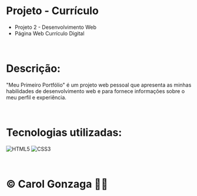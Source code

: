 # Projeto - Currículo
- Projeto 2 - Desenvolvimento Web
- Página Web Currículo Digital

<br/>

# Descrição:
"Meu Primeiro Portfólio" é um projeto web pessoal que apresenta as minhas habilidades de desenvolvimento web e para fornece informações sobre o meu perfil e experiência.

<br/>

# Tecnologias utilizadas:
![HTML5](https://img.shields.io/badge/html5-%23E34F26.svg?style=flat&logo=html5&logoColor=white) 
![CSS3](https://img.shields.io/badge/css3-%231572B6.svg?style=flat&logo=css3&logoColor=white) 

<br/>
  
# © Carol Gonzaga 🏳️‍🌈
